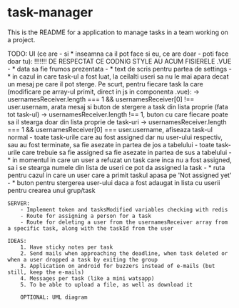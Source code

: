 # task-manager
This is the README for a application to manage tasks in a team working on a project.

TODO: 
	UI (ce are - si * inseamna ca il pot face si eu, ce are doar - poti face doar tu):
	!!!!!!! DE RESPECTAT CE CODNIG STYLE AU ACUM FISIERELE .VUE
		- * data sa fie frumos prezentata
		- * text de scris pentru partea de settings
		- * in cazul in care task-ul a fost luat, la ceilalti useri sa nu le mai apara decat un mesaj pe care il pot sterge. Pe scurt, pentru fiecare task la care (modificare pe array-ul primit, direct in js in componenta .vue):
			-> usernamesReceiver.length === 1 && usernamesReceiver[0] !== user.usernam, arata mesaj si buton de stergere a task din lista proprie (fata tot task-ul)
			-> usernamesReceiver.length !== 1, buton cu care fiecare poate sa il stearga doar din lista proprie de task-uri
			-> usernamesReceiver.length === 1 && usernamesReceiver[0] === user.username, afiseaza task-ul normal
		- toate task-urile care au fost assigned dar nu user-ului respectiv, sau au fost terminate, sa fie asezate in partea de jos a tabelului
		- toate task-urile care trebuie sa fie assigned sa fie asezate in partea de sus a tabelului
		- * in momentul in care un user a refuzat un task care inca nu a fost assigned, sa i se stearga numele din lista de useri ce pot da assigned la task
		- * ruta pentru cazul in care un user care a primit taskul apasa pe 'Not assigned yet'
		- * buton pentru stergerea user-ului daca a fost adaugat in lista cu userii pentru crearea unui grup/task

	SERVER:
		- Implement token and tasksModified variables checking with redis
		- Route for assigning a person for a task
		- Route for deleting a user from the usernamesReceiver array from a specific task, along with the taskId from the user

	IDEAS:
		1. Have sticky notes per task
		2. Send mails when approaching the deadline, when task deleted or when a user dropped a task by exiting the group
		3. Application on android for buzzers instead of e-mails (but still, keep the e-mails)
		4. Messages per task (like a mini watsapp)
		5. To be able to upload a file, as well as download it

		OPTIONAL: UML diagram
